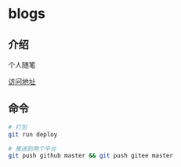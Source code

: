 # blogs

## 介绍
个人随笔

[访问地址](https://louis100.github.io/blogs)


## 命令

```sh
# 打包
git run deploy

# 推送到两个平台
git push github master && git push gitee master
```
